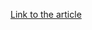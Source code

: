 [Link to the article](https://corelight.blog/2020/12/15/finding-sunburst-backdoor-with-zeek-logs-and-corelight/)
